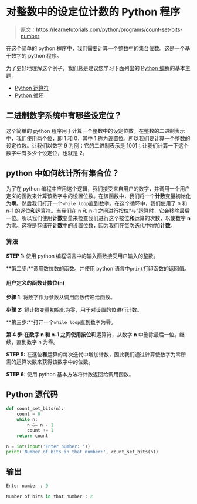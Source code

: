 # 对整数中的设定位计数的 Python 程序

> 原文：<https://learnetutorials.com/python/programs/count-set-bits-number>

在这个简单的 python 程序中，我们需要计算一个整数中的集合位数。这是一个基于数字的 python 程序。

为了更好地理解这个例子，我们总是建议您学习下面列出的 [Python 编程](../ "Python tutorial")的基本主题:

*   [Python 运算符](../../python/python-operators "operators in python")
*   [Python 循环](../../python/python-loop-tutorials "Loops in python")

## 二进制数字系统中有哪些设定位？

这个简单的 python 程序用于计算一个整数中的设定位数。在整数的二进制表示中，我们使用两个位，即 1 和 0，其中 1 称为设置位。所以我们要计算一个整数的设定位数。让我们以数字 9 为例；它的二进制表示是 1001；让我们计算一下这个数字中有多少个设定位，也就是 2。

## python 中如何统计所有集合位？

为了在 python 编程中应用这个逻辑，我们接受来自用户的数字，并调用一个用户定义的函数来计算该数字中的设置位数。在该函数中，我们将一个**计数**变量初始化为**零**。然后我们打开一个`while loop`直到数字。在这个循环中，我们使用了 n 和 n-1 的逐位**和**运算符。当我们在 n 和 n-1 之间进行按位“与”运算时，它会移除最后一位。所以我们使用**计数**变量来检查我们进行这个按位**和**运算的次数，以使数字 **n** 为零。这将是存储在**计数**中的设置位数，因为我们在每次迭代中增加**计数**。

### 算法

**STEP 1:** 使用 python 编程语言中的输入函数接受用户输入的整数。

**第二步:**调用数位数的函数。并使用 python 语言中`print`打印函数的返回值。

#### **用户定义的函数计数位(n)**

**步骤 1:** 将数字作为参数从调用函数传递给函数。

**步骤 2:** 将计数变量初始化为零，用于对设置的位进行计数。

**第三步:**打开一个`while loop`直到数字为零。

**第 4 步:**在数字 **n** 和 **n-1** 之间使用按位**和**运算符，从数字 **n** 中删除最后一位。继续，直到数字 n 为零。

**STEP 5:** 在逐位**和**运算的每次迭代中增加计数，因此我们通过计算使数字为零所需的运算次数来获得该数字中的位数。

**STEP 6:** 使用 python 基本方法将计数返回给调用函数。

## Python 源代码

```py
def count_set_bits(n):
    count = 0
    while n:
        n &= n - 1
        count += 1
    return count

n = int(input('Enter number: '))
print('Number of bits in that number:', count_set_bits(n))

```

## 输出

```py
Enter number : 9

Number of bits in that number : 2
```